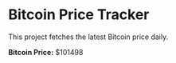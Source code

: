 # Bitcoin Price Tracker

This project fetches the latest Bitcoin price daily.

**Bitcoin Price:** $101498
